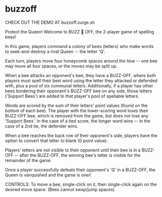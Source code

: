 # buzzoff

CHECK OUT THE DEMO AT buzzoff.surge.sh

Protect the Queen! Welcome to BUZZ 🐝 OFF, the 2-player game of spelling bees!

In this game, players command a colony of bees (letters) who make words to seek-and-destroy a rival Queen -- the letter 'Q'. 

Each turn, players move four honeycomb spaces around the hive -- one bee may move all four spaces, or the moves may be split up.

When a bee attacks an opponent's bee, they have a BUZZ-OFF, where both players must spell their best word using the letter they attacked or defended with, plus a pool of six communal letters. Additionally, if a player has other bees bordering their opponent's BUZZ-OFF bee on any side, those letters ('Support Bees') are added to that player's pool of spellable letters.

Words are scored by the sum of their letters' point values (found on the bottom of each bee). The player with the lower-scoring word loses their BUZZ-OFF bee, which is removed from the game, but does not lose any 'Support Bees'. In the case of a tied score, the longer word wins -- in the case of a 2nd tie, the defender wins.

When a bee reaches the back row of their opponent's side, players have the option to convert that letter to blank (0 point value).

Players' letters are not visible to their opponent until their bee is in a BUZZ-OFF -- after the BUZZ-OFF, the winning bee's letter is visible for the remainder of the game.

Once a player successfully defeats their opponent's 'Q' in a BUZZ-OFF, the Queen is vanquished and the game is over!

CONTROLS: To move a bee, single-click on it, then single-click again on the desired move space. (Bees cannot swap/jump spaces)
